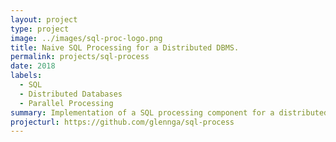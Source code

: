 ```yaml
---
layout: project
type: project
image: ../images/sql-proc-logo.png
title: Naive SQL Processing for a Distributed DBMS.
permalink: projects/sql-process
date: 2018
labels:
  - SQL
  - Distributed Databases
  - Parallel Processing
summary: Implementation of a SQL processing component for a distributed database management system.
projecturl: https://github.com/glennga/sql-process
---
```

